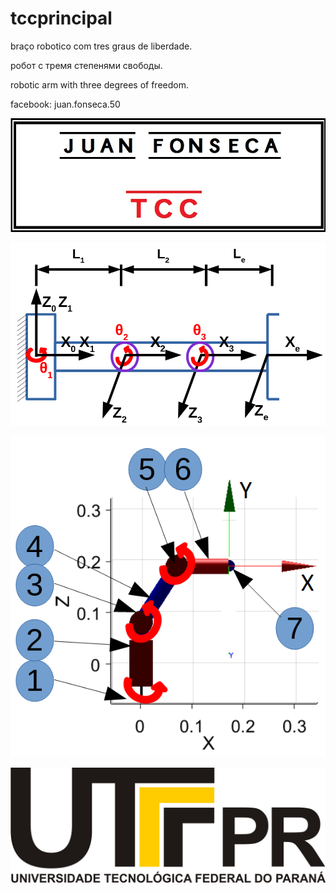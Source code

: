 # tccprincipal

braço robotico com tres graus de liberdade.

робот с тремя степенями свободы.

robotic arm with three degrees of freedom.

facebook: juan.fonseca.50

![Alt text](https://github.com/juanfonsecamaia/tccprincipal/blob/master/titulo.jpg?raw=true "Title")

![Alt text](https://github.com/juanfonsecamaia/tccprincipal/blob/master/DH.png?raw=true "Title")

![Alt text](https://github.com/juanfonsecamaia/tccprincipal/blob/master/roboread.png?raw=true "Title")

![Alt text](https://github.com/juanfonsecamaia/tccprincipal/blob/master/sello.jpg?raw=true "Title")

